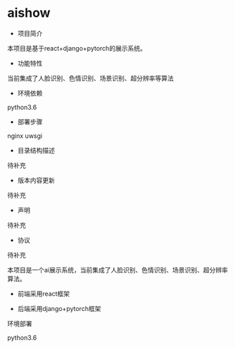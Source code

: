 # aishow

* 项目简介

本项目是基于react+django+pytorch的展示系统。

* 功能特性

当前集成了人脸识别、色情识别、场景识别、超分辨率等算法

* 环境依赖

python3.6

* 部署步骤

nginx uwsgi

* 目录结构描述

待补充

* 版本内容更新

待补充

* 声明

待补充

* 协议

待补充



本项目是一个ai展示系统，当前集成了人脸识别、色情识别、场景识别、超分辨率算法。

* 前端采用react框架

* 后端采用django+pytorch框架



环境部署

python3.6

 


